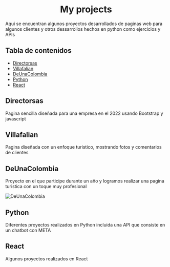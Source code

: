 <h1 align="center" id="title">My projects</h1>

<p id="description">Aqui se encuentran algunos proyectos desarrollados de paginas web para algunos clientes y otros dessarrollos hechos en python como ejercicios y APIs</p>


## Tabla de contenidos

- [Directorsas](#directorsas)
- [Villafalian](#villafalian)
- [DeUnaColombia](#deunacolombia)
- [Python](#python)
- [React](#react)


## Directorsas

Pagina sencilla diseñada para una empresa en el 2022 usando Bootstrap y javascript

## Villafalian

Pagina diseñada con un enfoque turistico, mostrando fotos y comentarios de clientes

## DeUnaColombia

Proyecto en el que participe durante un año y logramos realizar una pagina turistica con un toque muy profesional

![DeUnaColombia](https://prueba.deunacolombia.com/)

## Python

Diferentes proyectos realizados en Python incluida una API que consiste en un chatbot con META

## React

Algunos proyectos realizados en React
